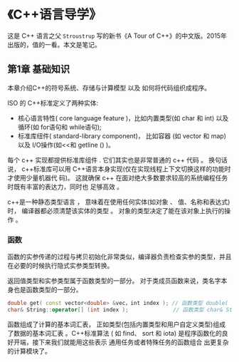 # 《C++语言导学》

这是 C++ 语言之父 `Stroustrup` 写的新书《A Tour of C++》的中文版。2015年出版的，值的一看。本文是笔记。

## 第1章 基础知识

本章介绍C++的符号系统、存储与计算模型 以及 如何将代码组织成程序。

ISO 的 C++标准定义了两种实体:

- 核心语言特性( core language feature )，比如内置类型(如 char 和 int) 以及循环(如 for语句和 while语句);
- 标准库纽件( standard-library component)， 比如容器 (如 vector 和 map) 以及 I/O操作(如<<和 getline () )。

每个 c++ 实现都提供标准库组件 . 它们其实也是非常普通的 c++ 代码 。 换句话说， c++标准库可以用 C++语言本身实现(仅在实现线程上下文切换这样的功能时才使用少量机器代 码)。 这就确保 c++ 在面对绝大多数要求较高的系统编程任务时既有丰富的表达力，同时也 足够高效 。

c++是一种静态类型语言 ， 意味着在使用任何实体(如对象 、 值、名称和表达式)时， 编译器都必须清楚该实体的类型 。 对象的类型决定了能在该对象上执行的操作 。

### 函数

函数的实参传递的过程与拷贝初始化非常类似，编译器负责检查实参的类型，并且在必要的时候执行隐式实参类型转换。

返回值类型和实参类型属于函数类型的一部分。 对于类成员函数来说，类名字本身也是函数类型的一部分。

```c++
double get( const vector<double> &vec，int index ); // 函数类型 double( const vector<double>&, int )
char& String::operator[] (int index );              // 函数类型 char& String::(int)
```

函数组成了计算的基本词汇表， 正如类型(包括内置类型和用户自定义类型)组成了数据的基本词汇表 。C++标准算法 ( 如 find、 sort 和 iota) 是程序函数化的良好开端，接下来我们就能用这些表示 通用任务或者特殊任务的函数组合 出更复杂的计算模块了。